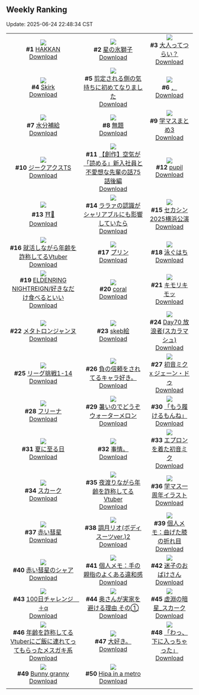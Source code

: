 ## Weekly Ranking
Update: 2025-06-24 22:48:34 CST

|      |      |      |
| :----: | :----: | :----: |
| ![](https://i.pixiv.re/c/240x480/img-master/img/2025/06/18/00/17/05/131681730_p0_master1200.jpg)<br>**#1** [HAKKAN](https://www.pixiv.net/artworks/131681730)<br>[Download](https://i.pixiv.re/img-original/img/2025/06/18/00/17/05/131681730_p0.png) | ![](https://i.pixiv.re/c/240x480/img-master/img/2025/06/17/00/00/12/131645575_p0_master1200.jpg)<br>**#2** [星の氷獅子](https://www.pixiv.net/artworks/131645575)<br>[Download](https://i.pixiv.re/img-original/img/2025/06/17/00/00/12/131645575_p0.jpg) | ![](https://i.pixiv.re/c/240x480/img-master/img/2025/06/19/11/37/56/131706396_p0_master1200.jpg)<br>**#3** [大人ってつらい？](https://www.pixiv.net/artworks/131706396)<br>[Download](https://i.pixiv.re/img-original/img/2025/06/19/11/37/56/131706396_p0.jpg) |
| ![](https://i.pixiv.re/c/240x480/img-master/img/2025/06/18/20/00/08/131705087_p0_master1200.jpg)<br>**#4** [Skirk](https://www.pixiv.net/artworks/131705087)<br>[Download](https://i.pixiv.re/img-original/img/2025/06/18/20/00/08/131705087_p0.jpg) | ![](https://i.pixiv.re/c/240x480/img-master/img/2025/06/18/03/38/14/131686628_p0_master1200.jpg)<br>**#5** [剪定される側の気持ちに初めてなりました](https://www.pixiv.net/artworks/131686628)<br>[Download](https://i.pixiv.re/img-original/img/2025/06/18/03/38/14/131686628_p0.png) | ![](https://i.pixiv.re/c/240x480/img-master/img/2025/06/18/00/22/33/131680920_p0_master1200.jpg)<br>**#6** [．](https://www.pixiv.net/artworks/131680920)<br>[Download](https://i.pixiv.re/img-original/img/2025/06/18/00/22/33/131680920_p0.png) |
| ![](https://i.pixiv.re/c/240x480/img-master/img/2025/06/19/20/30/01/131740799_p0_master1200.jpg)<br>**#7** [水分補給](https://www.pixiv.net/artworks/131740799)<br>[Download](https://i.pixiv.re/img-original/img/2025/06/19/20/30/01/131740799_p0.png) | ![](https://i.pixiv.re/c/240x480/img-master/img/2025/06/17/21/42/43/131674795_p0_master1200.jpg)<br>**#8** [無題](https://www.pixiv.net/artworks/131674795)<br>[Download](https://i.pixiv.re/img-original/img/2025/06/17/21/42/43/131674795_p0.jpg) | ![](https://i.pixiv.re/c/240x480/img-master/img/2025/06/18/16/24/07/131698870_p0_master1200.jpg)<br>**#9** [学マスまとめ3](https://www.pixiv.net/artworks/131698870)<br>[Download](https://i.pixiv.re/img-original/img/2025/06/18/16/24/07/131698870_p0.jpg) |
| ![](https://i.pixiv.re/c/240x480/img-master/img/2025/06/18/12/16/33/131694446_p0_master1200.jpg)<br>**#10** [ジークアクスTS](https://www.pixiv.net/artworks/131694446)<br>[Download](https://i.pixiv.re/img-original/img/2025/06/18/12/16/33/131694446_p0.jpg) | ![](https://i.pixiv.re/c/240x480/img-master/img/2025/06/19/17/58/14/131735558_p0_master1200.jpg)<br>**#11** [【創作】空気が「読める」新入社員と不愛想な先輩の話75話後編](https://www.pixiv.net/artworks/131735558)<br>[Download](https://i.pixiv.re/img-original/img/2025/06/19/17/58/14/131735558_p0.jpg) | ![](https://i.pixiv.re/c/240x480/img-master/img/2025/06/19/00/00/11/131715282_p0_master1200.jpg)<br>**#12** [pupil](https://www.pixiv.net/artworks/131715282)<br>[Download](https://i.pixiv.re/img-original/img/2025/06/19/00/00/11/131715282_p0.jpg) |
| ![](https://i.pixiv.re/c/240x480/img-master/img/2025/06/18/19/30/39/131704150_p0_master1200.jpg)<br>**#13** [⛩️🎤](https://www.pixiv.net/artworks/131704150)<br>[Download](https://i.pixiv.re/img-original/img/2025/06/18/19/30/39/131704150_p0.jpg) | ![](https://i.pixiv.re/c/240x480/img-master/img/2025/06/18/04/33/42/131687300_p0_master1200.jpg)<br>**#14** [ララァの認識がシャリアブルにも影響していたら](https://www.pixiv.net/artworks/131687300)<br>[Download](https://i.pixiv.re/img-original/img/2025/06/18/04/33/42/131687300_p0.jpg) | ![](https://i.pixiv.re/c/240x480/img-master/img/2025/06/17/16/23/50/131664420_p0_master1200.jpg)<br>**#15** [セカシン2025横浜公演](https://www.pixiv.net/artworks/131664420)<br>[Download](https://i.pixiv.re/img-original/img/2025/06/17/16/23/50/131664420_p0.jpg) |
| ![](https://i.pixiv.re/c/240x480/img-master/img/2025/06/18/21/14/50/131708143_p0_master1200.jpg)<br>**#16** [就活しながら年齢を詐称してるVtuber](https://www.pixiv.net/artworks/131708143)<br>[Download](https://i.pixiv.re/img-original/img/2025/06/18/21/14/50/131708143_p0.png) | ![](https://i.pixiv.re/c/240x480/img-master/img/2025/06/18/00/07/25/131681303_p0_master1200.jpg)<br>**#17** [プリン](https://www.pixiv.net/artworks/131681303)<br>[Download](https://i.pixiv.re/img-original/img/2025/06/18/00/07/25/131681303_p0.jpg) | ![](https://i.pixiv.re/c/240x480/img-master/img/2025/06/18/12/09/14/131694315_p0_master1200.jpg)<br>**#18** [泳ぐはち](https://www.pixiv.net/artworks/131694315)<br>[Download](https://i.pixiv.re/img-original/img/2025/06/18/12/09/14/131694315_p0.png) |
| ![](https://i.pixiv.re/c/240x480/img-master/img/2025/06/18/03/37/02/131686608_p0_master1200.jpg)<br>**#19** [ELDENRING NIGHTREIGN/好きなだけ食べるといい](https://www.pixiv.net/artworks/131686608)<br>[Download](https://i.pixiv.re/img-original/img/2025/06/18/03/37/02/131686608_p0.png) | ![](https://i.pixiv.re/c/240x480/img-master/img/2025/06/18/09/26/44/131691536_p0_master1200.jpg)<br>**#20** [coral](https://www.pixiv.net/artworks/131691536)<br>[Download](https://i.pixiv.re/img-original/img/2025/06/18/09/26/44/131691536_p0.jpg) | ![](https://i.pixiv.re/c/240x480/img-master/img/2025/06/17/11/42/46/131658875_p0_master1200.jpg)<br>**#21** [キモリキモッ](https://www.pixiv.net/artworks/131658875)<br>[Download](https://i.pixiv.re/img-original/img/2025/06/17/11/42/46/131658875_p0.jpg) |
| ![](https://i.pixiv.re/c/240x480/img-master/img/2025/06/17/00/00/13/131645585_p0_master1200.jpg)<br>**#22** [メタトロンジャンヌ](https://www.pixiv.net/artworks/131645585)<br>[Download](https://i.pixiv.re/img-original/img/2025/06/17/00/00/13/131645585_p0.jpg) | ![](https://i.pixiv.re/c/240x480/img-master/img/2025/06/18/19/20/19/131703797_p0_master1200.jpg)<br>**#23** [skeb絵](https://www.pixiv.net/artworks/131703797)<br>[Download](https://i.pixiv.re/img-original/img/2025/06/18/19/20/19/131703797_p0.png) | ![](https://i.pixiv.re/c/240x480/img-master/img/2025/06/18/00/00/12/131680651_p0_master1200.jpg)<br>**#24** [Day70 放浪者(スカラマシュ)](https://www.pixiv.net/artworks/131680651)<br>[Download](https://i.pixiv.re/img-original/img/2025/06/18/00/00/12/131680651_p0.jpg) |
| ![](https://i.pixiv.re/c/240x480/img-master/img/2025/06/18/21/22/07/131708435_p0_master1200.jpg)<br>**#25** [リーグ挑戦1-14](https://www.pixiv.net/artworks/131708435)<br>[Download](https://i.pixiv.re/img-original/img/2025/06/18/21/22/07/131708435_p0.png) | ![](https://i.pixiv.re/c/240x480/img-master/img/2025/06/20/09/01/31/131747432_p0_master1200.jpg)<br>**#26** [負の信頼をされてるキャラ好き。](https://www.pixiv.net/artworks/131747432)<br>[Download](https://i.pixiv.re/img-original/img/2025/06/20/09/01/31/131747432_p0.jpg) | ![](https://i.pixiv.re/c/240x480/img-master/img/2025/06/18/00/00/11/131680640_p0_master1200.jpg)<br>**#27** [初音ミク x ジェーン・ドゥ](https://www.pixiv.net/artworks/131680640)<br>[Download](https://i.pixiv.re/img-original/img/2025/06/18/00/00/11/131680640_p0.png) |
| ![](https://i.pixiv.re/c/240x480/img-master/img/2025/06/17/18/07/01/131667002_p0_master1200.jpg)<br>**#28** [フリーナ](https://www.pixiv.net/artworks/131667002)<br>[Download](https://i.pixiv.re/img-original/img/2025/06/17/18/07/01/131667002_p0.jpg) | ![](https://i.pixiv.re/c/240x480/img-master/img/2025/06/18/13/38/58/131695987_p0_master1200.jpg)<br>**#29** [暑いのでどうぞ ウォーターメロン](https://www.pixiv.net/artworks/131695987)<br>[Download](https://i.pixiv.re/img-original/img/2025/06/18/13/38/58/131695987_p0.jpg) | ![](https://i.pixiv.re/c/240x480/img-master/img/2025/06/19/00/00/10/131715269_p0_master1200.jpg)<br>**#30** [「もう履けるもんね」](https://www.pixiv.net/artworks/131715269)<br>[Download](https://i.pixiv.re/img-original/img/2025/06/19/00/00/10/131715269_p0.png) |
| ![](https://i.pixiv.re/c/240x480/img-master/img/2025/06/17/22/14/25/131676195_p0_master1200.jpg)<br>**#31** [夏に至る日](https://www.pixiv.net/artworks/131676195)<br>[Download](https://i.pixiv.re/img-original/img/2025/06/17/22/14/25/131676195_p0.png) | ![](https://i.pixiv.re/c/240x480/img-master/img/2025/06/18/19/33/24/131704043_p0_master1200.jpg)<br>**#32** [事情。](https://www.pixiv.net/artworks/131704043)<br>[Download](https://i.pixiv.re/img-original/img/2025/06/18/19/33/24/131704043_p0.jpg) | ![](https://i.pixiv.re/c/240x480/img-master/img/2025/06/17/00/00/21/131645656_p0_master1200.jpg)<br>**#33** [エプロンを着た初音ミク](https://www.pixiv.net/artworks/131645656)<br>[Download](https://i.pixiv.re/img-original/img/2025/06/17/00/00/21/131645656_p0.png) |
| ![](https://i.pixiv.re/c/240x480/img-master/img/2025/06/18/18/00/52/131701268_p0_master1200.jpg)<br>**#34** [スカーク](https://www.pixiv.net/artworks/131701268)<br>[Download](https://i.pixiv.re/img-original/img/2025/06/18/18/00/52/131701268_p0.jpg) | ![](https://i.pixiv.re/c/240x480/img-master/img/2025/06/17/21/06/55/131673346_p0_master1200.jpg)<br>**#35** [夜渡りながら年齢を詐称してるVtuber](https://www.pixiv.net/artworks/131673346)<br>[Download](https://i.pixiv.re/img-original/img/2025/06/17/21/06/55/131673346_p0.jpg) | ![](https://i.pixiv.re/c/240x480/img-master/img/2025/06/18/16/13/37/131698683_p0_master1200.jpg)<br>**#36** [学マス一周年イラスト](https://www.pixiv.net/artworks/131698683)<br>[Download](https://i.pixiv.re/img-original/img/2025/06/18/16/13/37/131698683_p0.jpg) |
| ![](https://i.pixiv.re/c/240x480/img-master/img/2025/06/18/14/02/43/131696440_p0_master1200.jpg)<br>**#37** [赤い彗星](https://www.pixiv.net/artworks/131696440)<br>[Download](https://i.pixiv.re/img-original/img/2025/06/18/14/02/43/131696440_p0.jpg) | ![](https://i.pixiv.re/c/240x480/img-master/img/2025/06/18/19/00/39/131703202_p0_master1200.jpg)<br>**#38** [調月リオ(ボディスーツver.)2](https://www.pixiv.net/artworks/131703202)<br>[Download](https://i.pixiv.re/img-original/img/2025/06/18/19/00/39/131703202_p0.png) | ![](https://i.pixiv.re/c/240x480/img-master/img/2025/06/19/06/00/07/131722873_p0_master1200.jpg)<br>**#39** [個人メモ：曲げた膝の折れ目](https://www.pixiv.net/artworks/131722873)<br>[Download](https://i.pixiv.re/img-original/img/2025/06/19/06/00/07/131722873_p0.jpg) |
| ![](https://i.pixiv.re/c/240x480/img-master/img/2025/06/18/12/25/49/131691923_p0_master1200.jpg)<br>**#40** [赤い彗星のシャア](https://www.pixiv.net/artworks/131691923)<br>[Download](https://i.pixiv.re/img-original/img/2025/06/18/12/25/49/131691923_p0.jpg) | ![](https://i.pixiv.re/c/240x480/img-master/img/2025/06/17/06/00/08/131653488_p0_master1200.jpg)<br>**#41** [個人メモ：手の親指のよくある違和感](https://www.pixiv.net/artworks/131653488)<br>[Download](https://i.pixiv.re/img-original/img/2025/06/17/06/00/08/131653488_p0.jpg) | ![](https://i.pixiv.re/c/240x480/img-master/img/2025/06/17/20/04/06/131670874_p0_master1200.jpg)<br>**#42** [迷子のおばけさん](https://www.pixiv.net/artworks/131670874)<br>[Download](https://i.pixiv.re/img-original/img/2025/06/17/20/04/06/131670874_p0.jpg) |
| ![](https://i.pixiv.re/c/240x480/img-master/img/2025/06/17/21/36/04/131674537_p0_master1200.jpg)<br>**#43** [100日チャレンジ　＋α](https://www.pixiv.net/artworks/131674537)<br>[Download](https://i.pixiv.re/img-original/img/2025/06/17/21/36/04/131674537_p0.jpg) | ![](https://i.pixiv.re/c/240x480/img-master/img/2025/06/17/00/03/56/131646061_p0_master1200.jpg)<br>**#44** [奥さんが実家を避ける理由 その①](https://www.pixiv.net/artworks/131646061)<br>[Download](https://i.pixiv.re/img-original/img/2025/06/17/00/03/56/131646061_p0.jpg) | ![](https://i.pixiv.re/c/240x480/img-master/img/2025/06/19/00/19/08/131716466_p0_master1200.jpg)<br>**#45** [虚淵の暗星_スカーク](https://www.pixiv.net/artworks/131716466)<br>[Download](https://i.pixiv.re/img-original/img/2025/06/19/00/19/08/131716466_p0.png) |
| ![](https://i.pixiv.re/c/240x480/img-master/img/2025/06/19/21/13/26/131742692_p0_master1200.jpg)<br>**#46** [年齢を詐称してるVtuberにご飯に連れてってもらったメスガキ系](https://www.pixiv.net/artworks/131742692)<br>[Download](https://i.pixiv.re/img-original/img/2025/06/19/21/13/26/131742692_p0.png) | ![](https://i.pixiv.re/c/240x480/img-master/img/2025/06/19/23/32/04/131748380_p0_master1200.jpg)<br>**#47** [大好き。](https://www.pixiv.net/artworks/131748380)<br>[Download](https://i.pixiv.re/img-original/img/2025/06/19/23/32/04/131748380_p0.jpg) | ![](https://i.pixiv.re/c/240x480/img-master/img/2025/06/18/00/00/10/131680627_p0_master1200.jpg)<br>**#48** [「わっ、下に入っちゃった」](https://www.pixiv.net/artworks/131680627)<br>[Download](https://i.pixiv.re/img-original/img/2025/06/18/00/00/10/131680627_p0.png) |
| ![](https://i.pixiv.re/c/240x480/img-master/img/2025/06/18/00/03/47/131681141_p0_master1200.jpg)<br>**#49** [Bunny granny](https://www.pixiv.net/artworks/131681141)<br>[Download](https://i.pixiv.re/img-original/img/2025/06/18/00/03/47/131681141_p0.jpg) | ![](https://i.pixiv.re/c/240x480/img-master/img/2025/06/18/19/32/29/131704214_p0_master1200.jpg)<br>**#50** [Hipa in a metro](https://www.pixiv.net/artworks/131704214)<br>[Download](https://i.pixiv.re/img-original/img/2025/06/18/19/32/29/131704214_p0.jpg) |
|      |
